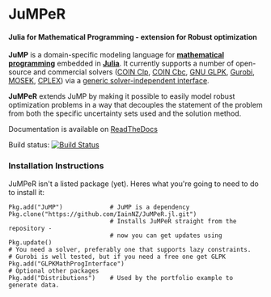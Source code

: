 JuMPeR
======
#### Julia for Mathematical Programming - extension for Robust optimization

**JuMP** is a domain-specific modeling language for **[mathematical programming]**
embedded in **[Julia]**. It currently supports a number of open-source and
commercial solvers ([COIN Clp], [COIN Cbc], [GNU GLPK], [Gurobi], [MOSEK], [CPLEX]) via a 
[generic solver-independent interface](https://github.com/JuliaOpt/MathProgBase.jl). 

**JuMPeR** extends JuMP by making it possible to easily model robust optimization problems in a way that decouples the statement of the problem from both the specific uncertainty sets used and the solution method.

Documentation is available on [ReadTheDocs](http://jumper.readthedocs.org/en/latest/jumper.html)

Build status: [![Build Status](https://travis-ci.org/IainNZ/JuMPeR.jl.png?branch=master)](https://travis-ci.org/IainNZ/JuMPeR.jl)

### Installation Instructions

JuMPeR isn't a listed package (yet). Heres what you're going to need to do to install it:

```
Pkg.add("JuMP")             # JuMP is a dependency
Pkg.clone("https://github.com/IainNZ/JuMPeR.jl.git")
                            # Installs JuMPeR straight from the repository -
                            # now you can get updates using Pkg.update()
# You need a solver, preferably one that supports lazy constraints.
# Gurobi is well tested, but if you need a free one get GLPK
Pkg.add("GLPKMathProgInterface")
# Optional other packages
Pkg.add("Distributions")    # Used by the portfolio example to generate data.
```


[mathematical programming]: http://en.wikipedia.org/wiki/Mathematical_optimization
[Julia]: http://julialang.org/
[COIN Clp]: https://github.com/mlubin/Clp.jl
[COIN Cbc]: https://github.com/mlubin/Cbc.jl
[GNU GLPK]: http://www.gnu.org/software/glpk/
[Gurobi]: http://www.gurobi.com/
[MOSEK]: http://mosek.com/
[CPLEX]: http://www-01.ibm.com/software/commerce/optimization/cplex-optimizer/
